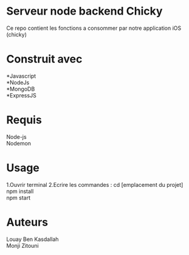 # Serveur node backend Chicky
Ce repo contient les fonctions a consommer par notre application iOS (chicky)

# Construit avec
*Javascript\
*NodeJs\
*MongoDB\
*ExpressJS
# Requis
Node-js\
Nodemon
# Usage
1.Ouvrir terminal
2.Ecrire les commandes :
cd [emplacement du projet]\
npm install\
npm start
# Auteurs
Louay Ben Kasdallah\
Monji Zitouni
